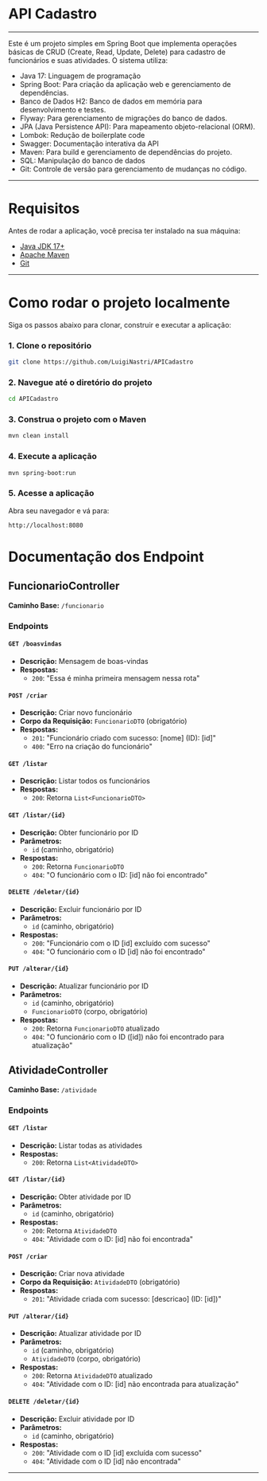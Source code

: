 # API Cadastro

---

Este é um projeto simples em Spring Boot que implementa operações básicas de CRUD (Create, Read, Update, Delete) para cadastro de funcionários e suas atividades.
O sistema utiliza:

- Java 17: Linguagem de programação
- Spring Boot: Para criação da aplicação web e gerenciamento de dependências.
- Banco de Dados H2: Banco de dados em memória para desenvolvimento e testes.
- Flyway: Para gerenciamento de migrações do banco de dados.
- JPA (Java Persistence API): Para mapeamento objeto-relacional (ORM).
- Lombok: Redução de boilerplate code
- Swagger: Documentação interativa da API
- Maven: Para build e gerenciamento de dependências do projeto.
- SQL: Manipulação do banco de dados
- Git: Controle de versão para gerenciamento de mudanças no código.

---
#  Requisitos

Antes de rodar a aplicação, você precisa ter instalado na sua máquina:

- [Java JDK 17+](https://www.oracle.com/java/technologies/javase/jdk17-archive-downloads.html)
- [Apache Maven](https://maven.apache.org/install.html)
- [Git](https://git-scm.com/)

---

#  Como rodar o projeto localmente

Siga os passos abaixo para clonar, construir e executar a aplicação:

### 1. Clone o repositório
```bash
git clone https://github.com/LuigiNastri/APICadastro
```

### 2. Navegue até o diretório do projeto
```bash
cd APICadastro
```

### 3. Construa o projeto com o Maven
```bash
mvn clean install
```

### 4. Execute a aplicação
```bash
mvn spring-boot:run
```

### 5. Acesse a aplicação
Abra seu navegador e vá para:
```
http://localhost:8080
```


# Documentação dos Endpoint

## FuncionarioController
**Caminho Base:** `/funcionario`

### Endpoints

#### `GET /boasvindas`
- **Descrição:** Mensagem de boas-vindas
- **Respostas:**
    - `200`: "Essa é minha primeira mensagem nessa rota"

#### `POST /criar`
- **Descrição:** Criar novo funcionário
- **Corpo da Requisição:** `FuncionarioDTO` (obrigatório)
- **Respostas:**
    - `201`: "Funcionário criado com sucesso: [nome] (ID): [id]"
    - `400`: "Erro na criação do funcionário"

#### `GET /listar`
- **Descrição:** Listar todos os funcionários
- **Respostas:**
    - `200`: Retorna `List<FuncionarioDTO>`

#### `GET /listar/{id}`
- **Descrição:** Obter funcionário por ID
- **Parâmetros:**
    - `id` (caminho, obrigatório)
- **Respostas:**
    - `200`: Retorna `FuncionarioDTO`
    - `404`: "O funcionário com o ID: [id] não foi encontrado"

#### `DELETE /deletar/{id}`
- **Descrição:** Excluir funcionário por ID
- **Parâmetros:**
    - `id` (caminho, obrigatório)
- **Respostas:**
    - `200`: "Funcionário com o ID [id] excluído com sucesso"
    - `404`: "O funcionário com o ID [id] não foi encontrado"

#### `PUT /alterar/{id}`
- **Descrição:** Atualizar funcionário por ID
- **Parâmetros:**
    - `id` (caminho, obrigatório)
    - `FuncionarioDTO` (corpo, obrigatório)
- **Respostas:**
    - `200`: Retorna `FuncionarioDTO` atualizado
    - `404`: "O funcionário com o ID ([id]) não foi encontrado para atualização"

## AtividadeController
**Caminho Base:** `/atividade`

### Endpoints

#### `GET /listar`
- **Descrição:** Listar todas as atividades
- **Respostas:**
    - `200`: Retorna `List<AtividadeDTO>`

#### `GET /listar/{id}`
- **Descrição:** Obter atividade por ID
- **Parâmetros:**
    - `id` (caminho, obrigatório)
- **Respostas:**
    - `200`: Retorna `AtividadeDTO`
    - `404`: "Atividade com o ID: [id] não foi encontrada"

#### `POST /criar`
- **Descrição:** Criar nova atividade
- **Corpo da Requisição:** `AtividadeDTO` (obrigatório)
- **Respostas:**
    - `201`: "Atividade criada com sucesso: [descricao] (ID: [id])"

#### `PUT /alterar/{id}`
- **Descrição:** Atualizar atividade por ID
- **Parâmetros:**
    - `id` (caminho, obrigatório)
    - `AtividadeDTO` (corpo, obrigatório)
- **Respostas:**
    - `200`: Retorna `AtividadeDTO` atualizado
    - `404`: "Atividade com o ID: [id] não encontrada para atualização"

#### `DELETE /deletar/{id}`
- **Descrição:** Excluir atividade por ID
- **Parâmetros:**
    - `id` (caminho, obrigatório)
- **Respostas:**
    - `200`: "Atividade com o ID [id] excluída com sucesso"
    - `404`: "Atividade com o ID [id] não encontrada"

---

